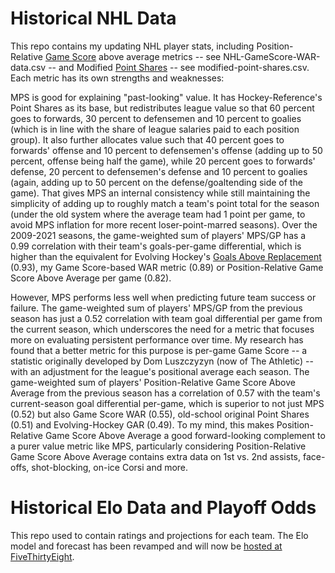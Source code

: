 # Historical NHL Data
This repo contains my updating NHL player stats, including Position-Relative [Game Score](https://hockey-graphs.com/2016/07/13/measuring-single-game-productivity-an-introduction-to-game-score/) above average metrics -- see NHL-GameScore-WAR-data.csv -- and Modified [Point Shares](https://www.hockey-reference.com/about/point_shares.html) -- see modified-point-shares.csv. Each metric has its own strengths and weaknesses:

MPS is good for explaining "past-looking" value. It has Hockey-Reference's Point Shares as its base, but redistributes league value so that 60 percent goes to forwards, 30 percent to defensemen and 10 percent to goalies (which is in line with the share of league salaries paid to each position group). It also further allocates value such that 40 percent goes to forwards' offense and 10 percent to defensemen's offense (adding up to 50 percent, offense being half the game), while 20 percent goes to forwards' defense, 20 percent to defensemen's defense and 10 percent to goalies (again, adding up to 50 percent on the defense/goaltending side of the game). That gives MPS an internal consistency while still maintaining the simplicity of adding up to roughly match a team's point total for the season (under the old system where the average team had 1 point per game, to avoid MPS inflation for more recent loser-point-marred seasons). Over the 2009-2021 seasons, the game-weighted sum of players' MPS/GP has a 0.99 correlation with their team's goals-per-game differential, which is higher than the equivalent for Evolving Hockey's [Goals Above Replacement](https://evolving-hockey.com/glossary/goals-above-replacement/) (0.93), my Game Score-based WAR metric (0.89) or Position-Relative Game Score Above Average per game (0.82).

However, MPS performs less well when predicting future team success or failure. The game-weighted sum of players' MPS/GP from the previous season has just a 0.52 correlation with team goal differential per game from the current season, which underscores the need for a metric that focuses more on evaluating persistent performance over time. My research has found that a better metric for this purpose is per-game Game Score -- a statistic originally developed by Dom Luszczyzyn (now of The Athletic) -- with an adjustment for the league's positional average each season. The game-weighted sum of players' Position-Relative Game Score Above Average from the previous season has a correlation of 0.57 with the team's current-season goal differential per-game, which is superior to not just MPS (0.52) but also Game Score WAR (0.55), old-school original Point Shares (0.51) and Evolving-Hockey GAR (0.49). To my mind, this makes Position-Relative Game Score Above Average a good forward-looking complement to a purer value metric like MPS, particularly considering Position-Relative Game Score Above Average contains extra data on 1st vs. 2nd assists, face-offs, shot-blocking, on-ice Corsi and more.

# Historical Elo Data and Playoff Odds

This repo used to contain ratings and projections for each team. The Elo model and forecast has been revamped and will now be [hosted at FiveThirtyEight](https://projects.fivethirtyeight.com/2022-nhl-predictions/).
